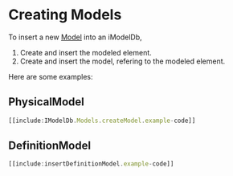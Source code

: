 # Creating Models

To insert a new [Model]($backend) into an iModelDb,
1. Create and insert the modeled element.
1. Create and insert the model, refering to the modeled element.

Here are some examples:

## PhysicalModel

``` ts
[[include:IModelDb.Models.createModel.example-code]]
```

## DefinitionModel

``` ts
[[include:insertDefinitionModel.example-code]]
```
